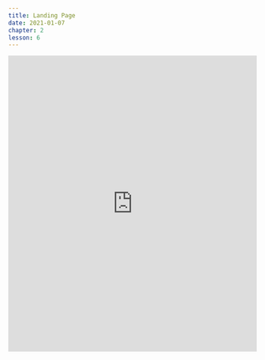 ```yaml
---
title: Landing Page
date: 2021-01-07
chapter: 2
lesson: 6
---
```


<iframe width="100%" height="600" src="https://www.youtube.com/embed/wRXS2CXQwbA" title="YouTube video player" frameborder="0" allow="accelerometer; autoplay; clipboard-write; encrypted-media; gyroscope; picture-in-picture" allowfullscreen></iframe>